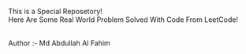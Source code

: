 This is a Special Reposetory!<br>
Here Are Some Real World Problem Solved With Code From LeetCode!

<br>
Author :- Md Abdullah Al Fahim
